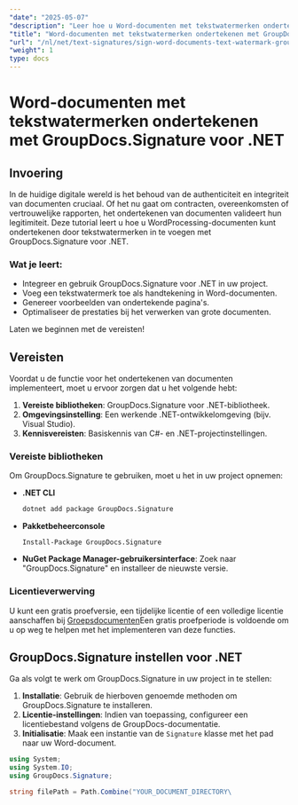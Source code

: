 ```yaml
---
"date": "2025-05-07"
"description": "Leer hoe u Word-documenten met tekstwatermerken ondertekent met GroupDocs.Signature voor .NET, waarmee u de integriteit en authenticiteit van het document waarborgt."
"title": "Word-documenten met tekstwatermerken ondertekenen met GroupDocs.Signature voor .NET"
"url": "/nl/net/text-signatures/sign-word-documents-text-watermark-groupdocs-dotnet/"
"weight": 1
type: docs
---
```

# Word-documenten met tekstwatermerken ondertekenen met GroupDocs.Signature voor .NET

## Invoering
In de huidige digitale wereld is het behoud van de authenticiteit en integriteit van documenten cruciaal. Of het nu gaat om contracten, overeenkomsten of vertrouwelijke rapporten, het ondertekenen van documenten valideert hun legitimiteit. Deze tutorial leert u hoe u WordProcessing-documenten kunt ondertekenen door tekstwatermerken in te voegen met GroupDocs.Signature voor .NET.

### Wat je leert:
- Integreer en gebruik GroupDocs.Signature voor .NET in uw project.
- Voeg een tekstwatermerk toe als handtekening in Word-documenten.
- Genereer voorbeelden van ondertekende pagina's.
- Optimaliseer de prestaties bij het verwerken van grote documenten.

Laten we beginnen met de vereisten!

## Vereisten
Voordat u de functie voor het ondertekenen van documenten implementeert, moet u ervoor zorgen dat u het volgende hebt:
1. **Vereiste bibliotheken**: GroupDocs.Signature voor .NET-bibliotheek.
2. **Omgevingsinstelling**: Een werkende .NET-ontwikkelomgeving (bijv. Visual Studio).
3. **Kennisvereisten**: Basiskennis van C#- en .NET-projectinstellingen.

### Vereiste bibliotheken
Om GroupDocs.Signature te gebruiken, moet u het in uw project opnemen:
- **.NET CLI**
  ```bash
  dotnet add package GroupDocs.Signature
  ```
- **Pakketbeheerconsole**
  ```
  Install-Package GroupDocs.Signature
  ```

- **NuGet Package Manager-gebruikersinterface**: Zoek naar "GroupDocs.Signature" en installeer de nieuwste versie.

### Licentieverwerving
U kunt een gratis proefversie, een tijdelijke licentie of een volledige licentie aanschaffen bij [Groepsdocumenten](https://purchase.groupdocs.com/buy)Een gratis proefperiode is voldoende om u op weg te helpen met het implementeren van deze functies.

## GroupDocs.Signature instellen voor .NET
Ga als volgt te werk om GroupDocs.Signature in uw project in te stellen:
1. **Installatie**: Gebruik de hierboven genoemde methoden om GroupDocs.Signature te installeren.
2. **Licentie-instellingen**: Indien van toepassing, configureer een licentiebestand volgens de GroupDocs-documentatie.
3. **Initialisatie**: Maak een instantie van de `Signature` klasse met het pad naar uw Word-document.

```csharp
using System;
using System.IO;
using GroupDocs.Signature;

string filePath = Path.Combine("YOUR_DOCUMENT_DIRECTORY\